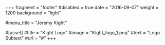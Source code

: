 +++
fragment = "footer"
#disabled = true
date = "2016-09-07"
weight = 1200
background = "light"

#menu_title = "Jeremy Kight"

#[asset]
  #title = "Kight Logo"
  #image = "Kight_logo_1.png"
  #text = "Logo Subtext"
  #url = "#"
+++

